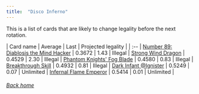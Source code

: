 ```yaml
---
title:  "Disco Inferno"
---
```


This is a list of cards that are likely to change legality before the next rotation.

| Card name | Average | Last | Projected legality |
| :-- |
[Number 89: Diablosis the Mind Hacker](https://db.ygoprodeck.com/card/?search=Number%2089:%20Diablosis%20the%20Mind%20Hacker) | 0.3672 | 1.43 | Illegal |
[Strong Wind Dragon](https://db.ygoprodeck.com/card/?search=Strong%20Wind%20Dragon) | 0.4529 | 2.30 | Illegal |
[Phantom Knights' Fog Blade](https://db.ygoprodeck.com/card/?search=Phantom%20Knights'%20Fog%20Blade) | 0.4580 | 0.83 | Illegal |
[Breakthrough Skill](https://db.ygoprodeck.com/card/?search=Breakthrough%20Skill) | 0.4932 | 0.81 | Illegal |
[Dark Infant @Ignister](https://db.ygoprodeck.com/card/?search=Dark%20Infant%20@Ignister) | 0.5249 | 0.07 | Unlimited |
[Infernal Flame Emperor](https://db.ygoprodeck.com/card/?search=Infernal%20Flame%20Emperor) | 0.5414 | 0.01 | Unlimited |

###### [Back home](index)